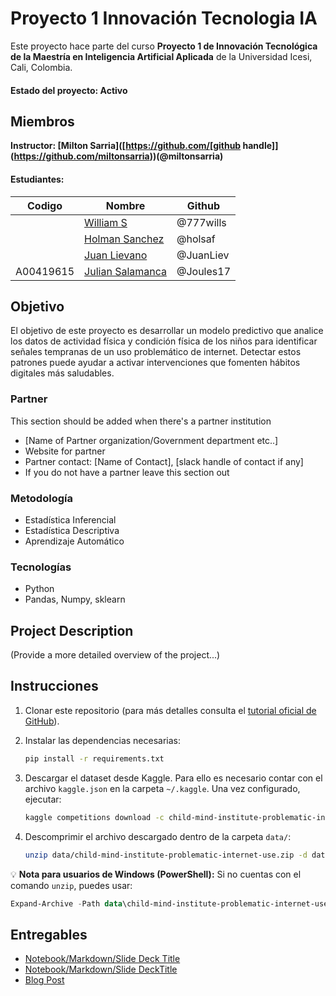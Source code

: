 # Proyecto 1 Innovación Tecnologia IA
Este proyecto hace parte del curso **Proyecto 1 de Innovación Tecnológica de la Maestría en Inteligencia Artificial Aplicada** de la Universidad Icesi, Cali, Colombia.

#### Estado del proyecto: Activo

## Miembros

**Instructor: [Milton Sarria]([https://github.com/[github handle]](https://github.com/miltonsarria))(@miltonsarria)**

#### Estudiantes:

|Codigo   |Nombre     |  Github   | 
|---------|---------|-----------------|
||[William S](https://github.com/777wills)| @777wills   |
||[Holman Sanchez](https://github.com/holsaf) |     @holsaf    |
||[Juan Lievano](https://github.com/JuanLiev) |     @JuanLiev    |
|A00419615|[Julian Salamanca](https://github.com/Joules17) |     @Joules17    |



## Objetivo
El objetivo de este proyecto es desarrollar un modelo predictivo que analice los datos de actividad física y condición física de los niños para identificar señales tempranas de un uso problemático de internet. Detectar estos patrones puede ayudar a activar intervenciones que fomenten hábitos digitales más saludables. 

### Partner
This section should be added when there's a partner institution 
* [Name of Partner organization/Government department etc..]
* Website for partner
* Partner contact: [Name of Contact], [slack handle of contact if any]
* If you do not have a partner leave this section out

### Metodología
* Estadística Inferencial
* Estadística Descriptiva
* Aprendizaje Automático

### Tecnologías
* Python
* Pandas, Numpy, sklearn

## Project Description
(Provide a more detailed overview of the project...)

## Instrucciones

1. Clonar este repositorio (para más detalles consulta el [tutorial oficial de GitHub](https://help.github.com/articles/cloning-a-repository/)).

2. Instalar las dependencias necesarias:

   ```bash
   pip install -r requirements.txt
   ```

3. Descargar el dataset desde Kaggle. Para ello es necesario contar con el archivo `kaggle.json` en la carpeta `~/.kaggle`. Una vez configurado, ejecutar:

   ```bash
   kaggle competitions download -c child-mind-institute-problematic-internet-use -p data/
   ```

4. Descomprimir el archivo descargado dentro de la carpeta `data/`:

   ```bash
   unzip data/child-mind-institute-problematic-internet-use.zip -d data/
   ```

💡 **Nota para usuarios de Windows (PowerShell):**
Si no cuentas con el comando `unzip`, puedes usar:

```powershell
Expand-Archive -Path data\child-mind-institute-problematic-internet-use.zip -DestinationPath data\
```


## Entregables
* [Notebook/Markdown/Slide Deck Title](link)
* [Notebook/Markdown/Slide DeckTitle](link)
* [Blog Post](link)
